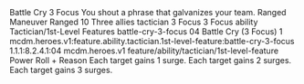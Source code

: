 <ability>
  <name>Battle Cry</name>
  <cost>3 Focus</cost>
  <flavor>You shout a phrase that galvanizes your team.</flavor>
  <keywords>
    <keyword>Ranged</keyword>
  </keywords>
  <type>Maneuver</type>
  <distance>Ranged 10</distance>
  <target>Three allies</target>
  <metadata>
    <class>tactician</class>
    <cost>3 Focus</cost>
    <cost_amount>3</cost_amount>
    <cost_resource>Focus</cost_resource>
    <feature_type>ability</feature_type>
    <file_dpath>Tactician/1st-Level Features</file_dpath>
    <item_id>battle-cry-3-focus</item_id>
    <item_index>04</item_index>
    <item_name>Battle Cry (3 Focus)</item_name>
    <level>1</level>
    <scc>mcdm.heroes.v1:feature.ability.tactician.1st-level-feature:battle-cry-3-focus</scc>
    <scdc>1.1.1:8.2.4.1:04</scdc>
    <source>mcdm.heroes.v1</source>
    <type>feature/ability/tactician/1st-level-feature</type>
  </metadata>
  <effects>
    <effect type="roll">
      <roll>Power Roll + Reason</roll>
      <t1>Each target gains 1 surge.</t1>
      <t2>Each target gains 2 surges.</t2>
      <t3>Each target gains 3 surges.</t3>
    </effect>
  </effects>
</ability>
